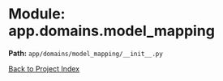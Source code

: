 # Module: app.domains.model_mapping

**Path:** `app/domains/model_mapping/__init__.py`

[Back to Project Index](../../../../index.md)
